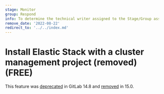 ```yaml
---
stage: Monitor
group: Respond
info: To determine the technical writer assigned to the Stage/Group associated with this page, see https://about.gitlab.com/handbook/product/ux/technical-writing/#assignments
remove_date: '2022-08-22'
redirect_to: '../../index.md'
---
```


# Install Elastic Stack with a cluster management project (removed) **(FREE)**

This feature was [deprecated](https://gitlab.com/gitlab-org/gitlab/-/issues/346485) in GitLab 14.8
and [removed](https://gitlab.com/gitlab-org/gitlab/-/issues/360182) in 15.0.
